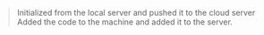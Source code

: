 > Initialized from the local server and pushed it to the cloud server
> Added the code to the machine and added it to the server.